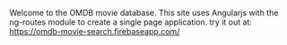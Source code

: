 Welcome to the OMDB movie database. This site uses Angularjs with the ng-routes module
to create a single page application. try it out at: https://omdb-movie-search.firebaseapp.com/
